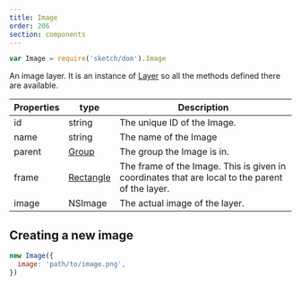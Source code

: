 ```yaml
---
title: Image
order: 206
section: components
---
```


```javascript
var Image = require('sketch/dom').Image
```

An image layer. It is an instance of [Layer](#layer) so all the methods defined there are available.

| Properties | type                    | Description                                                                                     |
| ---------- | ----------------------- | ----------------------------------------------------------------------------------------------- |
| id         | string                  | The unique ID of the Image.                                                                     |
| name       | string                  | The name of the Image                                                                           |
| parent     | [Group](#group)         | The group the Image is in.                                                                      |
| frame      | [Rectangle](#rectangle) | The frame of the Image. This is given in coordinates that are local to the parent of the layer. |
| image      | NSImage                 | The actual image of the layer.                                                                  |

## Creating a new image

```javascript
new Image({
  image: 'path/to/image.png',
})
```
